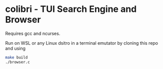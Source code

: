 # colibri - TUI Search Engine and Browser

Requires gcc and ncurses.

Run on WSL or any Linux dsitro in a terminal emutator by cloning this repo and using
```bash
make build
./browser.c
```
